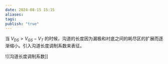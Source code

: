 ```yaml
---
date: 2024-08-15 15:15
aliases: 
tags: 
publish: "true"
---
```

当 $V_{DS}> V_{GS}-V_{T}$ 的时候，沟道的长度因为漏极和衬底之间的耗尽区的扩展而逐渐缩小。引入沟道长度调制系数来表征。

![[沟道长度调制系数]]